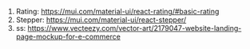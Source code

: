 1. Rating: https://mui.com/material-ui/react-rating/#basic-rating
2. Stepper: https://mui.com/material-ui/react-stepper/
3. ss: https://www.vecteezy.com/vector-art/2179047-website-landing-page-mockup-for-e-commerce
